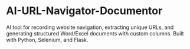 # AI-URL-Navigator-Documentor
AI tool for recording website navigation, extracting unique URLs, and generating structured Word/Excel documents with custom columns. Built with Python, Selenium, and Flask.
